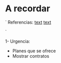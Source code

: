 # A recordar

`
Referencias:
[text](https://www.alcanceplanes.com.ar/)
[text](https://www.autocredito.com/adjudicados/2024/10)

`

1- Urgencia:

* Planes que se ofrece
* Mostrar contratos

